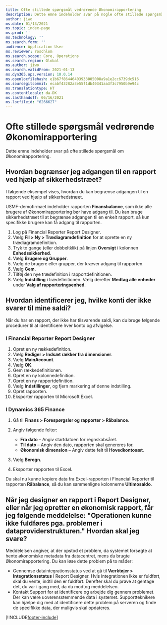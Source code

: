 ```yaml
---
title: Ofte stillede spørgsmål vedrørende Økonomirapportering
description: Dette emne indeholder svar på nogle ofte stillede spørgsmål om Økonomirapportering.
author: jiwo
ms.date: 01/13/2021
ms.topic: index-page
ms.prod: ''
ms.technology: ''
ms.search.form: ''
audience: Application User
ms.reviewer: roschlom
ms.search.scope: Core, Operations
ms.search.region: Global
ms.author: jiwo
ms.search.validFrom: 2021-01-13
ms.dyn365.ops.version: 10.0.14
ms.openlocfilehash: e1b67f86446403933005008a9a1e2cc6739dc516
ms.sourcegitcommit: ecabf43282a3e55f1db40341aa3f3c7950b9e94c
ms.translationtype: HT
ms.contentlocale: da-DK
ms.lasthandoff: 06/16/2021
ms.locfileid: "6266627"
---
```

# <a name="financial-reporting-faq"></a>Ofte stillede spørgsmål vedrørende Økonomirapportering

Dette emne indeholder svar på ofte stillede spørgsmål om Økonomirapportering.

## <a name="how-do-i-restrict-access-to-a-report-by-using-tree-security"></a>Hvordan begrænser jeg adgangen til en rapport ved hjælp af sikkerhedstræet?

I følgende eksempel vises, hvordan du kan begrænse adgangen til en rapport ved hjælp af sikkerhedstræet.

USMF-demofirmaet indeholder rapporten **Finansbalance**, som ikke alle brugere af Økonomirapportering bør have adgang til. Du kan bruge sikkerhedstræet til at begrænse adgangen til en enkelt rapport, så kun specifikke brugere kan få adgang til rapporten.

1. Log på Financial Reporter Report Designer.
2. Vælg **Fil \> Ny \> Trædiagramdefinition** for at oprette en ny trædiagramdefinition.
3. Tryk to gange (eller dobbeltklik) på linjen **Oversigt** i kolonnen **Enhedssikkerhed**.
4. Vælg **Brugere og Grupper**.
5. Vælg de brugere eller grupper, der kræver adgang til rapporten.
6. Vælg **Gem**.
7. Tilføj den nye trædefinition i rapportdefinitionen.
8. Vælg **Indstilling** i trædefinitionen. Vælg derefter **Medtag alle enheder** under **Valg af rapporteringsenhed**.

## <a name="how-do-i-identify-which-accounts-dont-match-my-balances"></a>Hvordan identificerer jeg, hvilke konti der ikke svarer til mine saldi?

Når du har en rapport, der ikke har tilsvarende saldi, kan du bruge følgende procedurer til at identificere hver konto og afvigelse.

### <a name="in-financial-reporter-report-designer"></a>I Financial Reporter Report Designer

1. Opret en ny rækkedefinition.
2. Vælg **Rediger \> Indsæt rækker fra dimensioner**.
3. Vælg **MainAccount**.
4. Vælg **OK**.
5. Gem rækkedefinitionen.
6. Opret en ny kolonnedefinition.
7. Opret en ny rapportdefinition.
8. Vælg **Indstillinger**, og fjern markering af denne indstilling.
9. Opret rapporten. 
10. Eksporter rapporten til Microsoft Excel.

### <a name="in-dynamics-365-finance"></a>I Dynamics 365 Finance

1. Gå til **Finans \> Forespørgsler og rapporter \> Råbalance**.
2. Angiv følgende felter:

    - **Fra dato** – Angiv startdatoen for regnskabsåret.
    - **Til dato** – Angiv den dato, rapporten skal genereres for.
    - **Økonomisk dimension** – Angiv dette felt til **Hovedkontosæt**.

3. Vælg **Beregn**.
4. Eksporter rapporten til Excel.

Du skal nu kunne kopiere data fra Excel-rapporten i Financial Reporter til rapporten **Råbalance**, så du kan sammenligne kolonnerne **Ultimosaldo**.

## <a name="when-i-design-a-report-in-report-designer-or-when-i-generate-a-financial-report-i-received-the-following-message-the-operation-could-not-be-completed-due-to-a-problem-in-the-data-provider-framework-how-should-i-respond"></a>Når jeg designer en rapport i Report Designer, eller når jeg opretter en økonomisk rapport, får jeg følgende meddelelse: "Operationen kunne ikke fuldføres pga. problemer i dataproviderstrukturen." Hvordan skal jeg svare?

Meddelelsen angiver, at der opstod et problem, da systemet forsøgte at hente økonomiske metadata fra datacentret, mens du brugte Økonomirapportering. Du kan løse dette problem på to måder:

- Gennemse dataintegrationsstatus ved at gå til **Værktøjer \> Integrationsstatus** i Report Designer. Hvis integrationen ikke er fuldført, skal du vente, indtil den er fuldført. Derefter skal du prøve at gentage det, du var i gang med, da du modtog meddelelsen.
- Kontakt Support for at identificere og arbejde dig gennem problemet. Der kan være uoverensstemmende data i systemet. Supportteknikere kan hjælpe dig med at identificere dette problem på serveren og finde de specifikke data, der muligvis skal opdateres.

[!INCLUDE[footer-include](../../includes/footer-banner.md)]
